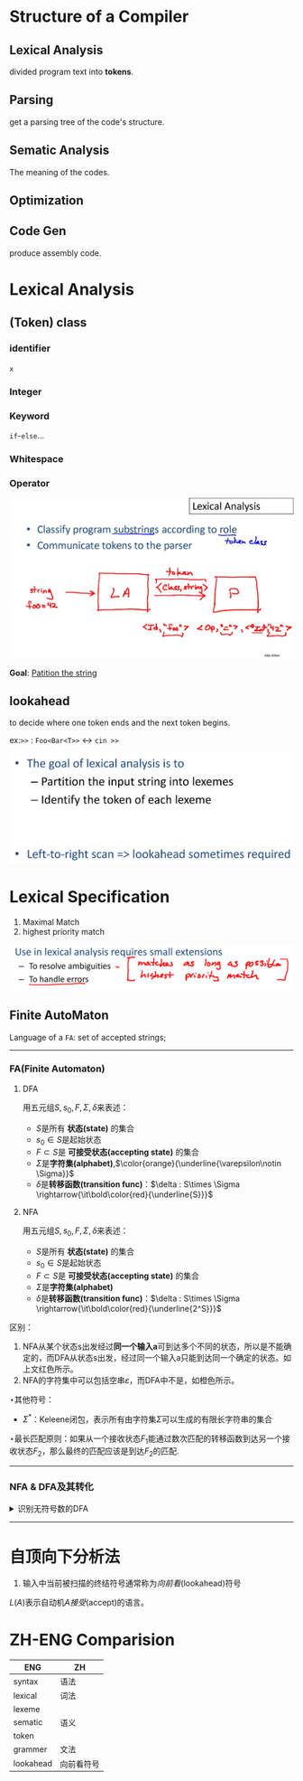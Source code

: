 # Structure of a Compiler
## Lexical Analysis
divided program text into **tokens**.
## Parsing
get a parsing tree of the code's structure.
## Sematic Analysis
The meaning of the codes.

## Optimization

## Code Gen
produce assembly code.

# Lexical Analysis

## (Token) class
### identifier
`x`
### Integer

### Keyword
`if`-`else`...
### Whitespace

### Operator



![](2019-06-01-16-27-08.png)

**Goal**:
<u>Patition the string</u>

lookahead
---
to decide where one token ends and the next token begins.

ex:`>>` : `Foo<Bar<T>>` <-> `cin >>`

![](2019-06-01-17-02-07.png)

# Lexical Specification
1. Maximal Match
2. highest priority match

![](2019-06-02-00-02-46.png)

## Finite AutoMaton
Language of a `FA`:
set of accepted strings;

---
### FA(Finite Automaton)

1. DFA

    用五元组$S,s_0,F,\Sigma,\delta$来表述：
    - $S$是所有 **状态(state)** 的集合
    - $s_0\in{S}$是起始状态
    - $F\subset{S}$是 **可接受状态(accepting state)** 的集合
    - $\Sigma$是**字符集(alphabet)**,$\color{orange}{\underline{\varepsilon\notin \Sigma}}$
    - $\delta$是**转移函数(transition func)**：$\delta : S\times \Sigma \rightarrow{\it\bold\color{red}{\underline{S}}}$
2. NFA
   
   用五元组$S,s_0,F,\Sigma,\delta$来表述：
    - $S$是所有 **状态(state)** 的集合
    - $s_0\in{S}$是起始状态
    - $F\subset{S}$是 **可接受状态(accepting state)** 的集合
    - $\Sigma$是**字符集(alphabet)**
    - $\delta$是**转移函数(transition func)**：$\delta : S\times \Sigma \rightarrow{\it\bold\color{red}{\underline{2^S}}}$

区别：
1. NFA从某个状态s出发经过**同一个输入a**可到达多个不同的状态，所以是不能确定的，而DFA从状态s出发，经过同一个输入a只能到达同一个确定的状态。如上文红色所示。
2. NFA的字符集中可以包括空串$\varepsilon$，而DFA中不是，如橙色所示。

$\star$其他符号：
- $\Sigma^*$：Keleene闭包，表示所有由字符集$\Sigma$可以生成的有限长字符串的集合

$\star$最长匹配原则：如果从一个接收状态$F_1$能通过数次匹配的转移函数到达另一个接收状态$F_2$，那么最终的匹配应该是到达$F_2$的匹配.


---
### NFA & DFA及其转化

<details>
<summary>识别无符号数的DFA</summary>

  1. 文法$G$
     1. $digit\rightarrow{}0|1|...|9$
     2. $digits\rightarrow{}digit\ digit*$
     3. $optinalFraction\rightarrow{}.dights|\varepsilon$
     4. $optionalExponent\rightarrow{}(E(+|-|\varepsilon)digits)|\varepsilon$
     5. $num\rightarrow{}digits\ optionalFraction \ optionalExponent$
   
  2. NFA
    
  3. DFA
</details>

---
# 自顶向下分析法
1. 输入中当前被扫描的终结符号通常称为*向前看*(lookahead)符号

$L(A)$表示自动机$A$*接受*(accept)的语言。

# ZH-ENG Comparision
| ENG       | ZH         |
| --------- | ---------- |
| syntax    | 语法       |
| lexical   | 词法       |
| lexeme    |            |
| sematic   | 语义       |
| token     |            |
| grammer   | 文法       |
| lookahead | 向前看符号 |





<i class="fab fa-weixin"></i>


<head> 
    <script defer src="https://use.fontawesome.com/releases/v5.1.0/js/all.js"></script> 
    <script defer src="https://use.fontawesome.com/releases/v5.1.0/js/v4-shims.js"></script> 
</head> 
<link rel="stylesheet" href="https://use.fontawesome.com/releases/v5.1.0/css/all.css">